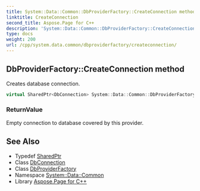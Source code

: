 ```yaml
---
title: System::Data::Common::DbProviderFactory::CreateConnection method
linktitle: CreateConnection
second_title: Aspose.Page for C++
description: 'System::Data::Common::DbProviderFactory::CreateConnection method. Creates database connection in C++.'
type: docs
weight: 200
url: /cpp/system.data.common/dbproviderfactory/createconnection/
---
```

## DbProviderFactory::CreateConnection method


Creates database connection.

```cpp
virtual SharedPtr<DbConnection> System::Data::Common::DbProviderFactory::CreateConnection()=0
```


### ReturnValue

Empty connection to database covered by this provider.

## See Also

* Typedef [SharedPtr](../../../system/sharedptr/)
* Class [DbConnection](../../dbconnection/)
* Class [DbProviderFactory](../)
* Namespace [System::Data::Common](../../)
* Library [Aspose.Page for C++](../../../)
